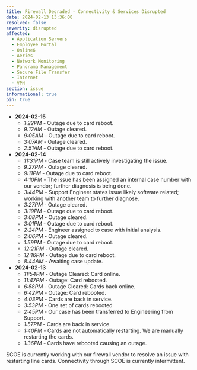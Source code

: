 ```yaml
---
title: Firewall Degraded - Connectivity & Services Disrupted
date: 2024-02-13 13:36:00
resolved: false
severity: disrupted
affected:
  - Application Servers
  - Employee Portal
  - Online6
  - Aeries
  - Network Monitoring
  - Panorama Management
  - Secure File Transfer
  - Internet
  - VPN
section: issue
informational: true
pin: true
---
```


- **2024-02-15**
  - *1:22PM* - Outage due to card reboot.
  - *9:12AM* - Outage cleared.
  - *9:05AM* - Outage due to card reboot.
  - *3:07AM* - Outage cleared.
  - *2:51AM* - Outage due to card reboot.
- **2024-02-14**
  - *11:31PM* - Case team is still actively investigating the issue.
  - *9:27PM* - Outage cleared.
  - *9:11PM* - Outage due to card reboot.
  - *4:10PM* - The issue has been assigned an internal case number with our vendor; further diagnosis is being done.
  - *3:44PM* - Support Engineer states issue likely software related; working with another team to further diagnose.
  - *3:27PM* - Outage cleared.
  - *3:19PM* - Outage due to card reboot.
  - *3:08PM* - Outage cleared.
  - *3:01PM* - Outage due to card reboot.
  - *2:24PM* - Engineer assigned to case with initial analysis.
  - *2:06PM* - Outage cleared.
  - *1:59PM* - Outage due to card reboot.
  - *12:21PM* - Outage cleared.
  - *12:16PM* - Outage due to card reboot.
  - *8:44AM* - Awaiting case update.
- **2024-02-13**
  - *11:54PM* - Outage Cleared: Card online.
  - *11:47PM* - Outage: Card rebooted.
  - *6:58PM* - Outage Cleared: Cards back online.
  - *6:42PM* - Outage: Card rebooted.
  - *4:03PM* - Cards are back in service.
  - *3:53PM* - One set of cards rebooted
  - *2:45PM* - Our case has been transferred to Engineering from Support.
  - *1:57PM* - Cards are back in service.
  - *1:40PM* - Cards are not automatically restarting. We are manually restarting the cards.
  - *1:36PM* - Cards have rebooted causing an outage.

SCOE is currently working with our firewall vendor to resolve an issue with restarting line cards. Connectivity through SCOE is currently intermittent.
